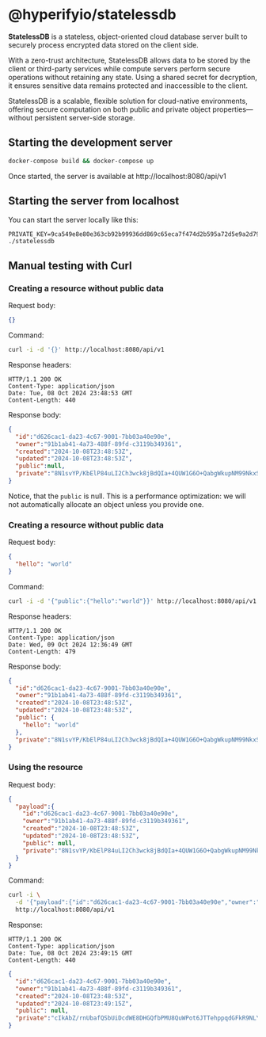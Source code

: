 # @hyperifyio/statelessdb

**StatelessDB** is a stateless, object-oriented cloud database server built to
securely process encrypted data stored on the client side.

With a zero-trust architecture, StatelessDB allows data to be stored by the 
client or third-party services while compute servers perform secure operations
without retaining any state. Using a shared secret for decryption, it ensures 
sensitive data remains protected and inaccessible to the client. 

StatelessDB is a scalable, flexible solution for cloud-native environments, 
offering secure computation on both public and private object properties—without 
persistent server-side storage.

## Starting the development server

```bash
docker-compose build && docker-compose up
```

Once started, the server is available at http://localhost:8080/api/v1

## Starting the server from localhost

You can start the server locally like this:

```
PRIVATE_KEY=9ca549e8e80e363cb92b99936dd869c65eca7f474d2b595a72d5e9a2d79eff61 ./statelessdb
```

## Manual testing with Curl

### Creating a resource without public data

Request body:

```json
{}
```

Command: 

```bash
curl -i -d '{}' http://localhost:8080/api/v1
```

Response headers:

```
HTTP/1.1 200 OK
Content-Type: application/json
Date: Tue, 08 Oct 2024 23:48:53 GMT
Content-Length: 440
```

Response body:

```json
{
  "id":"d626cac1-da23-4c67-9001-7bb03a40e90e",
  "owner":"91b1ab41-4a73-488f-89fd-c3119b349361",
  "created":"2024-10-08T23:48:53Z",
  "updated":"2024-10-08T23:48:53Z",
  "public":null,
  "private":"8N1svYP/KbElP84uLI2Ch3wck8jBdQIa+4QUW1G6O+QabgWkupNM99NkxSlw5n0dvum+7lMrGwtrFDvIJgh2bXZLMI6vyDX6VKl4XZSds5z/zCH0QjNG+sSVN+nLY6GR1iJctJwRJzuNtpe4mGl+IYBR5xrnV3VGQ9/BrEkhoErtDuxsQd2ES0yd7JiP6JAnnZVH3V95/MZqfNcJhfHYViXKKk3OF8rbCGROcfzsFlhPany0LiUgkHJl9A+a1MM3"
}
```

Notice, that the `public` is null. This is a performance optimization: we will 
not automatically allocate an object unless you provide one.


### Creating a resource without public data

Request body:

```json
{
  "hello": "world"
}
```

Command: 

```bash
curl -i -d '{"public":{"hello":"world"}}' http://localhost:8080/api/v1
```

Response headers:

```
HTTP/1.1 200 OK
Content-Type: application/json
Date: Wed, 09 Oct 2024 12:36:49 GMT
Content-Length: 479
```

Response body:

```json
{
  "id":"d626cac1-da23-4c67-9001-7bb03a40e90e",
  "owner":"91b1ab41-4a73-488f-89fd-c3119b349361",
  "created":"2024-10-08T23:48:53Z",
  "updated":"2024-10-08T23:48:53Z",
  "public": {
    "hello": "world"
  },
  "private":"8N1svYP/KbElP84uLI2Ch3wck8jBdQIa+4QUW1G6O+QabgWkupNM99NkxSlw5n0dvum+7lMrGwtrFDvIJgh2bXZLMI6vyDX6VKl4XZSds5z/zCH0QjNG+sSVN+nLY6GR1iJctJwRJzuNtpe4mGl+IYBR5xrnV3VGQ9/BrEkhoErtDuxsQd2ES0yd7JiP6JAnnZVH3V95/MZqfNcJhfHYViXKKk3OF8rbCGROcfzsFlhPany0LiUgkHJl9A+a1MM3"
}
```

### Using the resource

Request body:

```json
{
  "payload":{
    "id":"d626cac1-da23-4c67-9001-7bb03a40e90e",
    "owner":"91b1ab41-4a73-488f-89fd-c3119b349361",
    "created":"2024-10-08T23:48:53Z",
    "updated":"2024-10-08T23:48:53Z",
    "public": null,
    "private":"8N1svYP/KbElP84uLI2Ch3wck8jBdQIa+4QUW1G6O+QabgWkupNM99NkxSlw5n0dvum+7lMrGwtrFDvIJgh2bXZLMI6vyDX6VKl4XZSds5z/zCH0QjNG+sSVN+nLY6GR1iJctJwRJzuNtpe4mGl+IYBR5xrnV3VGQ9/BrEkhoErtDuxsQd2ES0yd7JiP6JAnnZVH3V95/MZqfNcJhfHYViXKKk3OF8rbCGROcfzsFlhPany0LiUgkHJl9A+a1MM3"
  }
}
```

Command:

```bash
curl -i \
  -d '{"payload":{"id":"d626cac1-da23-4c67-9001-7bb03a40e90e","owner":"91b1ab41-4a73-488f-89fd-c3119b349361","created":"2024-10-08T23:48:53Z","updated":"2024-10-08T23:48:53Z","public":{},"private":"8N1svYP/KbElP84uLI2Ch3wck8jBdQIa+4QUW1G6O+QabgWkupNM99NkxSlw5n0dvum+7lMrGwtrFDvIJgh2bXZLMI6vyDX6VKl4XZSds5z/zCH0QjNG+sSVN+nLY6GR1iJctJwRJzuNtpe4mGl+IYBR5xrnV3VGQ9/BrEkhoErtDuxsQd2ES0yd7JiP6JAnnZVH3V95/MZqfNcJhfHYViXKKk3OF8rbCGROcfzsFlhPany0LiUgkHJl9A+a1MM3"}}' \
  http://localhost:8080/api/v1
```

Response:

```
HTTP/1.1 200 OK
Content-Type: application/json
Date: Tue, 08 Oct 2024 23:49:15 GMT
Content-Length: 440
```

```json
{
  "id":"d626cac1-da23-4c67-9001-7bb03a40e90e",
  "owner":"91b1ab41-4a73-488f-89fd-c3119b349361",
  "created":"2024-10-08T23:48:53Z",
  "updated":"2024-10-08T23:49:15Z",
  "public": null,
  "private":"cIkAbZ/rnUbafQSbUiDcdWE8DHGQfbPMU8QuWPot6JTTehppqdGFkR9NLYE/ctpNkpHtumcI88WNIO+DSuhTTmzFkr1jIaL6eF6/tbp98/nHVYHXDg/+txGqhkjnylVOi5VNqgPNLfJI6qoxow3AcsdlL89MJmtr28ocPijAH29ZXmDQMn5+EEFFovHpJ0jBuTjB/tmMsls1NW9FgxL7wWlqWVk8R3/9gBS+GMSdAvmcg9NLSzSw9nR5YkDEckO6"
}
```
